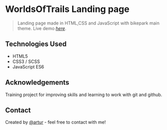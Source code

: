 # WorldsOfTrails Landing page
> Landing page made in HTML,CSS and JavaScript with bikepark main theme.
> Live demo [_here_](https://artzartur.github.io/simple-landing-page/).


## Technologies Used
- HTML5
- CSS3 / SCSS
- JavaScript ES6


## Acknowledgements
Training project for improving skills and learning to work with git and github.


## Contact
Created by [@artur](arturlesnik@gmail.com) - feel free to contact with me!
